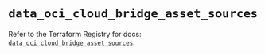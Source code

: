 # `data_oci_cloud_bridge_asset_sources`

Refer to the Terraform Registry for docs: [`data_oci_cloud_bridge_asset_sources`](https://registry.terraform.io/providers/hashicorp/oci/7.19.0/docs/data-sources/cloud_bridge_asset_sources).
